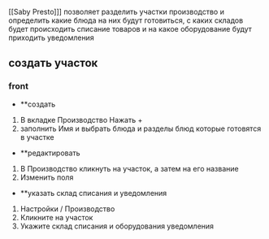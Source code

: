 [[Saby Presto]]] позволяет разделить участки производство и определить какие блюда на них будут готовиться, с каких складов будет происходить списание товаров и на какое оборудование будут приходить уведомления

## создать участок
### front
* **создать
1. В вкладке Производство Нажать +
2. заполнить Имя и выбрать блюда и разделы блюд которые готовятся в участке
- **редактировать
1. В Производство кликнуть на участок, а затем на его название
2. Изменить поля
- **указать склад списания и уведомления
1. Настройки / Производство
2. Кликните на участок
3. Укажите склад списания и оборудования уведомления

